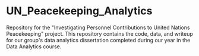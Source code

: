 # UN_Peacekeeping_Analytics
Repository for the "Investigating Personnel Contributions to United Nations Peacekeeping" project. This repository contains the code, data, and writeup for our group's data analytics dissertation completed during our year in the Data Analytics course.
